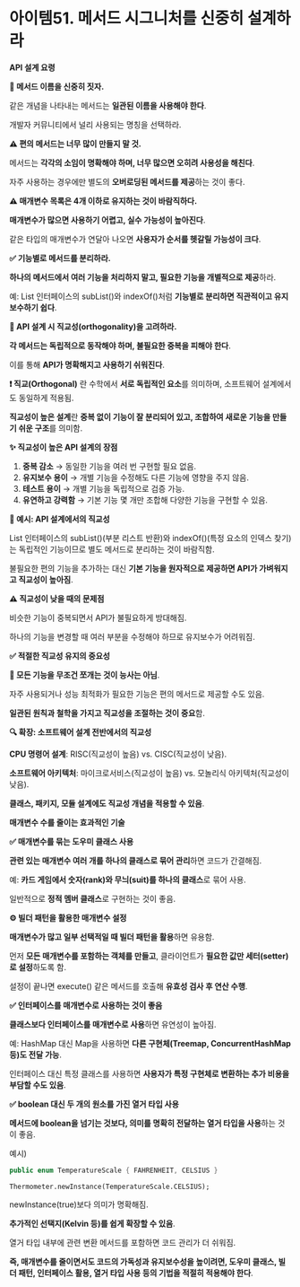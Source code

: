 # 아이템51. 메서드 시그니처를 신중히 설계하라

**API 설계 요령**

**🤔 메서드 이름을 신중히 짓자.**

같은 개념을 나타내는 메서드는 **일관된 이름을 사용해야 한다**.

개발자 커뮤니티에서 널리 사용되는 명칭을 선택하라.

**⚠️ 편의 메서드는 너무 많이 만들지 말 것.**

메서드는 **각각의 소임이 명확해야 하며, 너무 많으면 오히려 사용성을 해친다**.

자주 사용하는 경우에만 별도의 **오버로딩된 메서드를 제공**하는 것이 좋다.

**⚠️ 매개변수 목록은 4개 이하로 유지하는 것이 바람직하다.**

**매개변수가 많으면 사용하기 어렵고, 실수 가능성이 높아진다**.

같은 타입의 매개변수가 연달아 나오면 **사용자가 순서를 헷갈릴 가능성이 크다**.

**✅ 기능별로 메서드를 분리하라.**

**하나의 메서드에서 여러 기능을 처리하지 말고, 필요한 기능을 개별적으로 제공**하라.

예: List 인터페이스의 subList()와 indexOf()처럼 **기능별로 분리하면 직관적이고 유지보수하기 쉽다**.

**🤔 API 설계 시 직교성(orthogonality)을 고려하라.**

**각 메서드는 독립적으로 동작해야 하며, 불필요한 중복을 피해야 한다**.

이를 통해 **API가 명확해지고 사용하기 쉬워진다**.

**❗️ 직교(Orthogonal)** 란 수학에서 **서로 독립적인 요소**를 의미하며, 소프트웨어 설계에서도 동일하게 적용됨.

**직교성이 높은 설계**란 **중복 없이 기능이 잘 분리되어 있고, 조합하여 새로운 기능을 만들기 쉬운 구조**를 의미함.

**✨ 직교성이 높은 API 설계의 장점**

1.  **중복 감소** → 동일한 기능을 여러 번 구현할 필요 없음.
2.  **유지보수 용이** → 개별 기능을 수정해도 다른 기능에 영향을 주지 않음.
3.  **테스트 용이** → 개별 기능을 독립적으로 검증 가능.
4.  **유연하고 강력함** → 기본 기능 몇 개만 조합해 다양한 기능을 구현할 수 있음.

**📝 예시: API 설계에서의 직교성**

List 인터페이스의 subList()(부분 리스트 반환)와 indexOf()(특정 요소의 인덱스 찾기)는 독립적인 기능이므로 별도 메서드로 분리하는 것이 바람직함.

불필요한 편의 기능을 추가하는 대신 **기본 기능을 원자적으로 제공하면 API가 가벼워지고 직교성이 높아짐**.

**⚠️ 직교성이 낮을 때의 문제점**

 비슷한 기능이 중복되면서 API가 불필요하게 방대해짐.

 하나의 기능을 변경할 때 여러 부분을 수정해야 하므로 유지보수가 어려워짐.

 **✅ 적절한 직교성 유지의 중요성**

**🚫 모든 기능을 무조건 쪼개는 것이 능사는 아님**.

 자주 사용되거나 성능 최적화가 필요한 기능은 편의 메서드로 제공할 수도 있음.

 **일관된 원칙과 철학을 가지고 직교성을 조절하는 것이 중요**함.

**🔍 확장: 소프트웨어 설계 전반에서의 직교성**

**CPU 명령어 설계**: RISC(직교성이 높음) vs. CISC(직교성이 낮음).

 **소프트웨어 아키텍처**: 마이크로서비스(직교성이 높음) vs. 모놀리식 아키텍처(직교성이 낮음).

 **클래스, 패키지, 모듈 설계에도 직교성 개념을 적용할 수 있음**.

**매개변수 수를 줄이는 효과적인 기술**

**✅ 매개변수를 묶는 도우미 클래스 사용**

**관련 있는 매개변수 여러 개를 하나의 클래스로 묶어 관리**하면 코드가 간결해짐.

예: **카드 게임에서 숫자(rank)와 무늬(suit)를 하나의 클래스**로 묶어 사용.

일반적으로 **정적 멤버 클래스**로 구현하는 것이 좋음.

**⚙️ 빌더 패턴을 활용한 매개변수 설정**

**매개변수가 많고 일부 선택적일 때 빌더 패턴을 활용**하면 유용함.

먼저 **모든 매개변수를 포함하는 객체를 만들고**, 클라이언트가 **필요한 값만 세터(setter)로 설정**하도록 함.

설정이 끝나면 execute() 같은 메서드를 호출해 **유효성 검사 후 연산 수행**.

**✅ 인터페이스를 매개변수로 사용하는 것이 좋음**

**클래스보다 인터페이스를 매개변수로 사용**하면 유연성이 높아짐.

예: HashMap 대신 Map을 사용하면 **다른 구현체(Treemap, ConcurrentHashMap 등)도 전달 가능**.

인터페이스 대신 특정 클래스를 사용하면 **사용자가 특정 구현체로 변환하는 추가 비용을 부담할 수도 있음**.

**✅ boolean 대신 두 개의 원소를 가진 열거 타입 사용**

**메서드에 boolean을 넘기는 것보다, 의미를 명확히 전달하는 열거 타입을 사용**하는 것이 좋음.

예시)

```java
public enum TemperatureScale { FAHRENHEIT, CELSIUS }
```

`Thermometer.newInstance(TemperatureScale.CELSIUS);`

newInstance(true)보다 의미가 명확해짐.

**추가적인 선택지(Kelvin 등)를 쉽게 확장할 수 있음**.

열거 타입 내부에 관련 변환 메서드를 포함하면 코드 관리가 더 쉬워짐.

**즉, 매개변수를 줄이면서도 코드의 가독성과 유지보수성을 높이려면, 도우미 클래스, 빌더 패턴, 인터페이스 활용, 열거 타입 사용 등의 기법을 적절히 적용해야 한다**.
